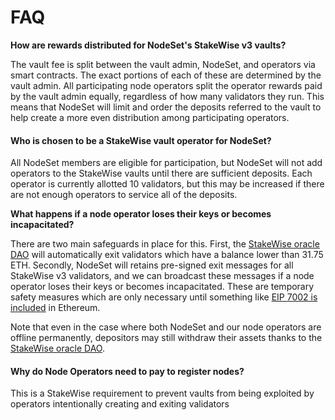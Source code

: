 # FAQ

**How are rewards distributed for NodeSet's StakeWise v3 vaults?**

The vault fee is split between the vault admin, NodeSet, and operators via smart contracts. The exact portions of each of these are determined by the vault admin. All participating node operators split the operator rewards paid by the vault admin equally, regardless of how many validators they run. This means that NodeSet will limit and order the deposits referred to the vault to help create a more even distribution among participating operators.

#### Who is chosen to be a StakeWise vault operator for NodeSet?

All NodeSet members are eligible for participation, but NodeSet will not add operators to the StakeWise vaults until there are sufficient deposits. Each operator is currently allotted 10 validators, but this may be increased if there are not enough operators to service all of the deposits.

**What happens if a node operator loses their keys or becomes incapacitated?**

There are two main safeguards in place for this. First, the [StakeWise oracle DAO](https://docs.stakewise.io/for-developers/oracles) will automatically exit validators which have a balance lower than 31.75 ETH. Secondly, NodeSet will retains pre-signed exit messages for all StakeWise v3 validators, and we can broadcast these messages if a node operator loses their keys or becomes incapacitated. These are temporary safety measures which are only necessary until something like [EIP 7002 is included](https://eips.ethereum.org/EIPS/eip-7002) in Ethereum.

Note that even in the case where both NodeSet and our node operators are offline permanently, depositors may still withdraw their assets thanks to the [StakeWise oracle DAO](https://docs-v3.stakewise.io/for-developers/oracles).

#### Why do Node Operators need to pay to register nodes?

This is a StakeWise requirement to prevent vaults from being exploited by operators intentionally creating and exiting validators&#x20;
